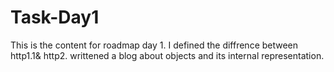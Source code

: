# Task-Day1
This is the content for roadmap day 1.
I defined the diffrence between http1.1& http2.
 writtened a blog about objects and its internal representation.
